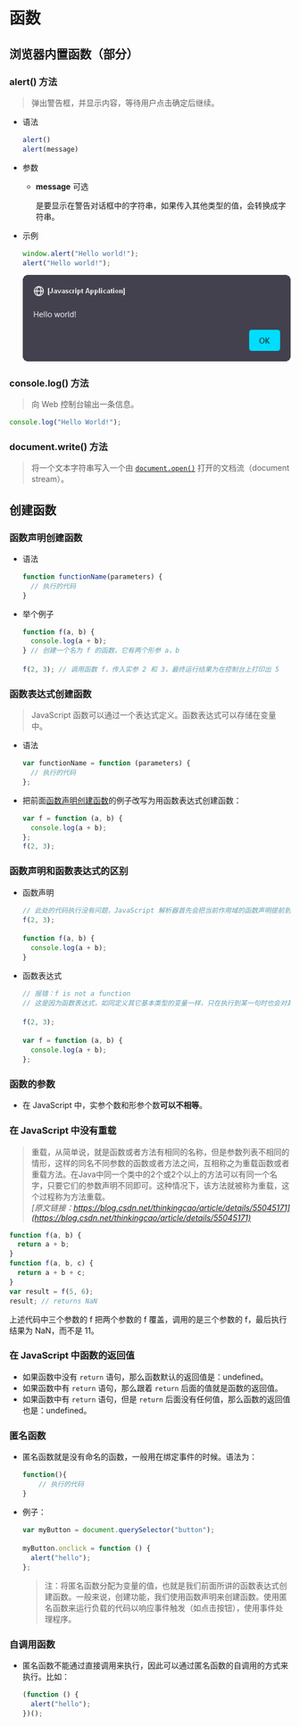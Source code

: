 # 函数

## 浏览器内置函数（部分）

### alert() 方法

> 弹出警告框，并显示内容，等待用户点击确定后继续。

- 语法

  ```js
  alert()
  alert(message)
  ```

- 参数

  - **message** 可选

    是要显示在警告对话框中的字符串，如果传入其他类型的值，会转换成字符串。

- 示例

  ```js
  window.alert("Hello world!");
  alert("Hello world!");
  ```

  ![黑色警报对话框。在左上方的小圆圈图标后面有白色的开括号和闭括号，包含 JavaScript Application 白色文本。在左下方，有一个“Hello world!”白色的文字。右下方有一个蓝色的小按钮。这个按钮的文字是黑色的 OK](./images/alerthelloworld.png)

### console.log() 方法

> 向 Web 控制台输出一条信息。

```js
console.log("Hello World!");
```

### document.write() 方法

> 将一个文本字符串写入一个由 [`document.open()`](https://developer.mozilla.org/zh-CN/docs/Web/API/Document/open) 打开的文档流（document stream）。

## 创建函数

### 函数声明创建函数

- 语法

  ```js
  function functionName(parameters) {
    // 执行的代码
  }
  ```

- 举个例子

  ```js
  function f(a, b) {
    console.log(a + b);
  } // 创建一个名为 f 的函数，它有两个形参 a，b

  f(2, 3); // 调用函数 f，传入实参 2 和 3，最终运行结果为在控制台上打印出 5
  ```

### 函数表达式创建函数

> JavaScript 函数可以通过一个表达式定义。函数表达式可以存储在变量中。

- 语法

  ```js
  var functionName = function (parameters) {
    // 执行的代码
  };
  ```

- 把前面[函数声明创建函数](#函数声明创建函数)的例子改写为用函数表达式创建函数：

  ```js
  var f = function (a, b) {
    console.log(a + b);
  };
  f(2, 3);
  ```

### 函数声明和函数表达式的区别

- 函数声明

  ```js
  // 此处的代码执行没有问题，JavaScript 解析器首先会把当前作用域的函数声明提前到整个作用域的最前面。
  f(2, 3);
  
  function f(a, b) {
    console.log(a + b);
  }
  ```

- 函数表达式

  ```js
  // 报错：f is not a function
  // 这是因为函数表达式，如同定义其它基本类型的变量一样，只在执行到某一句时也会对其进行解析
  
  f(2, 3);
  
  var f = function (a, b) {
    console.log(a + b);
  };
  ```

### 函数的参数

- 在 JavaScript 中，实参个数和形参个数**可以不相等**。

### 在 JavaScript 中没有重载

> 重载，从简单说，就是函数或者方法有相同的名称，但是参数列表不相同的情形，这样的同名不同参数的函数或者方法之间，互相称之为重载函数或者重载方法。在Java中同一个类中的2个或2个以上的方法可以有同一个名字，只要它们的参数声明不同即可。这种情况下，该方法就被称为重载，这个过程称为方法重载。  
*[原文链接：https://blog.csdn.net/thinkingcao/article/details/55045171](https://blog.csdn.net/thinkingcao/article/details/55045171)*

```js
function f(a, b) {
  return a + b;
}
function f(a, b, c) {
  return a + b + c;
}
var result = f(5, 6);
result; // returns NaN
```

上述代码中三个参数的 f 把两个参数的 f 覆盖，调用的是三个参数的 f，最后执行结果为 NaN，而不是 11。

### 在 JavaScript 中函数的返回值

- 如果函数中没有 `return` 语句，那么函数默认的返回值是：undefined。
- 如果函数中有 `return` 语句，那么跟着 `return` 后面的值就是函数的返回值。
- 如果函数中有 `return` 语句，但是 `return` 后面没有任何值，那么函数的返回值也是：undefined。

### 匿名函数

- 匿名函数就是没有命名的函数，一般用在绑定事件的时候。语法为：

  ```js
  function(){
      // 执行的代码
  }
  ```

- 例子：

  ```js
  var myButton = document.querySelector("button");
  
  myButton.onclick = function () {
    alert("hello");
  };
  ```

  > 注：将匿名函数分配为变量的值，也就是我们前面所讲的函数表达式创建函数。一般来说，创建功能，我们使用函数声明来创建函数。使用匿名函数来运行负载的代码以响应事件触发（如点击按钮），使用事件处理程序。

### 自调用函数

- 匿名函数不能通过直接调用来执行，因此可以通过匿名函数的自调用的方式来执行。比如：

  ```js
  (function () {
    alert("hello");
  })();
  ```
